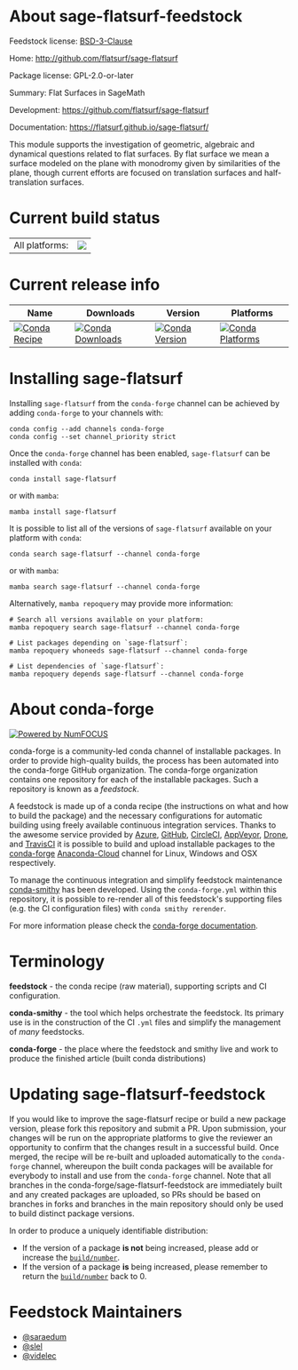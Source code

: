 About sage-flatsurf-feedstock
=============================

Feedstock license: [BSD-3-Clause](https://github.com/conda-forge/sage-flatsurf-feedstock/blob/main/LICENSE.txt)

Home: http://github.com/flatsurf/sage-flatsurf

Package license: GPL-2.0-or-later

Summary: Flat Surfaces in SageMath

Development: https://github.com/flatsurf/sage-flatsurf

Documentation: https://flatsurf.github.io/sage-flatsurf/

This module supports the investigation of geometric, algebraic and
dynamical questions related to flat surfaces. By flat surface we mean a
surface modeled on the plane with monodromy given by similarities of the
plane, though current efforts are focused on translation surfaces and
half-translation surfaces.


Current build status
====================


<table><tr><td>All platforms:</td>
    <td>
      <a href="https://dev.azure.com/conda-forge/feedstock-builds/_build/latest?definitionId=7427&branchName=main">
        <img src="https://dev.azure.com/conda-forge/feedstock-builds/_apis/build/status/sage-flatsurf-feedstock?branchName=main">
      </a>
    </td>
  </tr>
</table>

Current release info
====================

| Name | Downloads | Version | Platforms |
| --- | --- | --- | --- |
| [![Conda Recipe](https://img.shields.io/badge/recipe-sage--flatsurf-green.svg)](https://anaconda.org/conda-forge/sage-flatsurf) | [![Conda Downloads](https://img.shields.io/conda/dn/conda-forge/sage-flatsurf.svg)](https://anaconda.org/conda-forge/sage-flatsurf) | [![Conda Version](https://img.shields.io/conda/vn/conda-forge/sage-flatsurf.svg)](https://anaconda.org/conda-forge/sage-flatsurf) | [![Conda Platforms](https://img.shields.io/conda/pn/conda-forge/sage-flatsurf.svg)](https://anaconda.org/conda-forge/sage-flatsurf) |

Installing sage-flatsurf
========================

Installing `sage-flatsurf` from the `conda-forge` channel can be achieved by adding `conda-forge` to your channels with:

```
conda config --add channels conda-forge
conda config --set channel_priority strict
```

Once the `conda-forge` channel has been enabled, `sage-flatsurf` can be installed with `conda`:

```
conda install sage-flatsurf
```

or with `mamba`:

```
mamba install sage-flatsurf
```

It is possible to list all of the versions of `sage-flatsurf` available on your platform with `conda`:

```
conda search sage-flatsurf --channel conda-forge
```

or with `mamba`:

```
mamba search sage-flatsurf --channel conda-forge
```

Alternatively, `mamba repoquery` may provide more information:

```
# Search all versions available on your platform:
mamba repoquery search sage-flatsurf --channel conda-forge

# List packages depending on `sage-flatsurf`:
mamba repoquery whoneeds sage-flatsurf --channel conda-forge

# List dependencies of `sage-flatsurf`:
mamba repoquery depends sage-flatsurf --channel conda-forge
```


About conda-forge
=================

[![Powered by
NumFOCUS](https://img.shields.io/badge/powered%20by-NumFOCUS-orange.svg?style=flat&colorA=E1523D&colorB=007D8A)](https://numfocus.org)

conda-forge is a community-led conda channel of installable packages.
In order to provide high-quality builds, the process has been automated into the
conda-forge GitHub organization. The conda-forge organization contains one repository
for each of the installable packages. Such a repository is known as a *feedstock*.

A feedstock is made up of a conda recipe (the instructions on what and how to build
the package) and the necessary configurations for automatic building using freely
available continuous integration services. Thanks to the awesome service provided by
[Azure](https://azure.microsoft.com/en-us/services/devops/), [GitHub](https://github.com/),
[CircleCI](https://circleci.com/), [AppVeyor](https://www.appveyor.com/),
[Drone](https://cloud.drone.io/welcome), and [TravisCI](https://travis-ci.com/)
it is possible to build and upload installable packages to the
[conda-forge](https://anaconda.org/conda-forge) [Anaconda-Cloud](https://anaconda.org/)
channel for Linux, Windows and OSX respectively.

To manage the continuous integration and simplify feedstock maintenance
[conda-smithy](https://github.com/conda-forge/conda-smithy) has been developed.
Using the ``conda-forge.yml`` within this repository, it is possible to re-render all of
this feedstock's supporting files (e.g. the CI configuration files) with ``conda smithy rerender``.

For more information please check the [conda-forge documentation](https://conda-forge.org/docs/).

Terminology
===========

**feedstock** - the conda recipe (raw material), supporting scripts and CI configuration.

**conda-smithy** - the tool which helps orchestrate the feedstock.
                   Its primary use is in the construction of the CI ``.yml`` files
                   and simplify the management of *many* feedstocks.

**conda-forge** - the place where the feedstock and smithy live and work to
                  produce the finished article (built conda distributions)


Updating sage-flatsurf-feedstock
================================

If you would like to improve the sage-flatsurf recipe or build a new
package version, please fork this repository and submit a PR. Upon submission,
your changes will be run on the appropriate platforms to give the reviewer an
opportunity to confirm that the changes result in a successful build. Once
merged, the recipe will be re-built and uploaded automatically to the
`conda-forge` channel, whereupon the built conda packages will be available for
everybody to install and use from the `conda-forge` channel.
Note that all branches in the conda-forge/sage-flatsurf-feedstock are
immediately built and any created packages are uploaded, so PRs should be based
on branches in forks and branches in the main repository should only be used to
build distinct package versions.

In order to produce a uniquely identifiable distribution:
 * If the version of a package **is not** being increased, please add or increase
   the [``build/number``](https://docs.conda.io/projects/conda-build/en/latest/resources/define-metadata.html#build-number-and-string).
 * If the version of a package **is** being increased, please remember to return
   the [``build/number``](https://docs.conda.io/projects/conda-build/en/latest/resources/define-metadata.html#build-number-and-string)
   back to 0.

Feedstock Maintainers
=====================

* [@saraedum](https://github.com/saraedum/)
* [@slel](https://github.com/slel/)
* [@videlec](https://github.com/videlec/)

